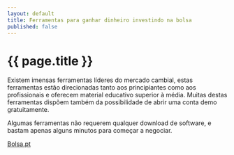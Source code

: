 ```yaml
---
layout: default
title: Ferramentas para ganhar dinheiro investindo na bolsa
published: false
---
```


# {{ page.title }}

Existem imensas ferramentas líderes do mercado cambial, estas ferramentas estão direcionadas tanto aos principiantes como aos profissionais e oferecem material educativo superior à média. Muitas destas ferramentas dispõem também da possibilidade de abrir uma conta demo gratuitamente.

Algumas ferramentas não requerem qualquer download de software, e bastam apenas alguns minutos para começar a negociar.

[Bolsa.pt](http://bolsa.pt)